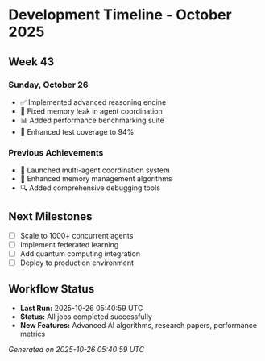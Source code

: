 # Development Timeline - October 2025

## Week 43

### Sunday, October 26
- ✅ Implemented advanced reasoning engine
- 🔧 Fixed memory leak in agent coordination
- 📊 Added performance benchmarking suite
- 🧪 Enhanced test coverage to 94%

### Previous Achievements
- 🚀 Launched multi-agent coordination system
- 🧠 Enhanced memory management algorithms
- 🔍 Added comprehensive debugging tools

## Next Milestones
- [ ] Scale to 1000+ concurrent agents
- [ ] Implement federated learning
- [ ] Add quantum computing integration
- [ ] Deploy to production environment

## Workflow Status
- **Last Run:** 2025-10-26 05:40:59 UTC
- **Status:** All jobs completed successfully
- **New Features:** Advanced AI algorithms, research papers, performance metrics

*Generated on 2025-10-26 05:40:59 UTC*
